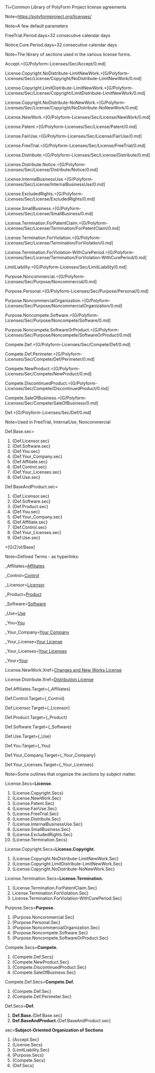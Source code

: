 Ti=Common Library of PolyForm Project license agreements

Note=<https://polyformproject.org/licenses/>

Note=A few default parameters

FreeTrial.Period.days=32 consecutive calendar days

Notice.Cure.Period.days=32 consecutive calendar days

Note=The library of sections used in the various license forms.

Accept.=[G/Polyform-Licenses/Sec/Accept/0.md]

License.Copyright.NoDistribute-LimitNewWork.=[G/Polyform-Licenses/Sec/License/Copyright/NoDistribute-LimitNewWork/0.md]

License.Copyright.LimitDistribute-LimitNewWork.=[G/Polyform-Licenses/Sec/License/Copyright/LimitDistribute-LimitNewWork/0.md]

License.Copyright.NoDistribute-NoNewWork.=[G/Polyform-Licenses/Sec/License/Copyright/NoDistribute-NoNewWork/0.md]

License.NewWork.=[G/Polyform-Licenses/Sec/License/NewWork/0.md]

License.Patent.=[G/Polyform-Licenses/Sec/License/Patent/0.md]

License.FairUse.=[G/Polyform-Licenses/Sec/License/FairUse/0.md]

License.FreeTrial.=[G/Polyform-Licenses/Sec/License/FreeTrial/0.md]

License.Distribute.=[G/Polyform-Licenses/Sec/License/Distribute/0.md]

License.Distribute.Notice.=[G/Polyform-Licenses/Sec/License/Distribute/Notice/0.md]

License.InternalBusinessUse.=[G/Polyform-Licenses/Sec/License/InternalBusinessUse/0.md]

License.ExcludedRights.=[G/Polyform-Licenses/Sec/License/ExcludedRights/0.md]

License.SmallBusiness.=[G/Polyform-Licenses/Sec/License/SmallBusiness/0.md]

License.Termination.ForPatentClaim.=[G/Polyform-Licenses/Sec/License/Termination/ForPatentClaim/0.md]

License.Termination.ForViolation.=[G/Polyform-Licenses/Sec/License/Termination/ForViolation/0.md]

License.Termination.ForViolation-WithCurePeriod.=[G/Polyform-Licenses/Sec/License/Termination/ForViolation-WithCurePeriod/0.md]

LimitLiability.=[G/Polyform-Licenses/Sec/LimitLiability/0.md]

Purpose.Noncommercial.=[G/Polyform-Licenses/Sec/Purpose/Noncommercial/0.md]

Purpose.Personal.=[G/Polyform-Licenses/Sec/Purpose/Personal/0.md]

Purpose.NoncommercialOrganization.=[G/Polyform-Licenses/Sec/Purpose/NoncommercialOrganization/0.md]

Purpose.Noncompete.Software.=[G/Polyform-Licenses/Sec/Purpose/Noncompete/Software/0.md]

Purpose.Noncompete.SoftwareOrProduct.=[G/Polyform-Licenses/Sec/Purpose/Noncompete/SoftwareOrProduct/0.md]

Compete.Def.=[G/Polyform-Licenses/Sec/Compete/Def/0.md]

Compete.Def.Perimeter.=[G/Polyform-Licenses/Sec/Compete/Def/Perimeter/0.md]

Compete.NewProduct.=[G/Polyform-Licenses/Sec/Compete/NewProduct/0.md]

Compete.DiscontinuedProduct.=[G/Polyform-Licenses/Sec/Compete/DiscontinuedProduct/0.md]

Compete.SaleOfBusiness.=[G/Polyform-Licenses/Sec/Compete/SaleOfBusiness/0.md]


Def.=[G/Polyform-Licenses/Sec/Def/0.md]

Note=Used in FreeTrial, InternalUse, Noncommercial

Def.Base.sec=<ol><li>{Def.Licensor.sec}</li><li>{Def.Software.sec}</li><li>{Def.You.sec}</li><li>{Def.Your_Company.sec}</li><li>{Def.Affiliate.sec}</li><li>{Def.Control.sec}</li><li>{Def.Your_Licenses.sec}</li><li>{Def.Use.sec}</li></ol>


Def.BaseAndProduct.sec=<ol><li>{Def.Licensor.sec}</li><li>{Def.Software.sec}</li><li>{Def.Product.sec}</li><li>{Def.You.sec}</li><li>{Def.Your_Company.sec}</li><li>{Def.Affiliate.sec}</li><li>{Def.Control.sec}</li><li>{Def.Your_Licenses.sec}</li><li>{Def.Use.sec}</li></ol>

=[G/Z/ol/Base]

Note=Defined Terms - as hyperlinks:

_Affiliates=<a href='#Def.Affiliates.Target' class='definedterm'>Affiliates</a>

_Control=<a href='#Def.Control.Target' class='definedterm'>Control</a>

_Licensor=<a href='#Def.Licensor.Target' class='definedterm'>Licensor</a>

_Product=<a href='#Def.Product.Target' class='definedterm'>Product</a>

_Software=<a href='#Def.Software.Target' class='definedterm'>Software</a>

_Use=<a href='#Def.Use.Target' class='definedterm'>Use</a>

_You=<a href='#Def.You.Target' class='definedterm'>You</a>

_Your_Company=<a href='#Def.Your_Company.Target' class='definedterm'>Your Company</a>

_Your_License=<a href='#Def.Your_Licenses.Target' class='definedterm'>Your License</a>

_Your_Licenses=<a href='#Def.Your_Licenses.Target' class='definedterm'>Your Licenses</a>

_Your=<a href='#Def.You.Target' class='definedterm'>Your</a>


License.NewWork.Xref=<a href="#License.NewWork.Sec">Changes and New Works License</a>

License.Distribute.Xref=<a href="#License.Distribute.Sec">Distribution License</a>



Def.Affiliates.Target={_Affiliates}

Def.Control.Target={_Control}

Def.Licensor.Target={_Licensor}

Def.Product.Target={_Product}

Def.Software.Target={_Software}

Def.Use.Target={_Use}

Def.You.Target={_You}

Def.Your_Company.Target={_Your_Company}

Def.Your_Licenses.Target={_Your_Licenses}

Note=Some outlines that organize the sections by subject matter.


License.Secs=<b>License.</b><ol><li>{License.Copyright.Secs}</li><li>{License.NewWork.Sec}</li><li>{License.Patent.Sec}</li><li>{License.FairUse.Sec}</li><li>{License.FreeTrial.Sec}</li><li>{License.Distribute.Sec}</li><li>{License.InternalBusinessUse.Sec}</li><li>{License.SmallBusiness.Sec}</li><li>{License.ExcludedRights.Sec}</li><li>{License.Termination.Secs}</li></ol>

License.Copyright.Secs=<b>License.Copyright.</b><ol><li>{License.Copyright.NoDistribute-LimitNewWork.Sec}</li><li>{License.Copyright.LimitDistribute-LimitNewWork.Sec}</li><li>{License.Copyright.NoDistribute-NoNewWork.Sec}</li></ol>

License.Termination.Secs=<b>License.Termination.</b><ol><li>{License.Termination.ForPatentClaim.Sec}</li><li>License.Termination.ForViolation.Sec}</li><li>License.Termination.ForViolation-WithCurePeriod.Sec}</li></ol>

Purpose.Secs=<b>Purpose.</b><ol><li>{Purpose.Noncommercial.Sec}</li><li>{Purpose.Personal.Sec}</li><li>{Purpose.NoncommercialOrganization.Sec}</li><li>{Purpose.Noncompete.Software.Sec}</li><li>{Purpose.Noncompete.SoftwareOrProduct.Sec}</li></ol>


Compete.Secs=<b>Compete.</b><ol><li>{Compete.Def.Secs}</li><li>{Compete.NewProduct.Sec}</li><li>{Compete.DiscontinuedProduct.Sec}</li><li>{Compete.SaleOfBusiness.Sec}</li></ol>

Compete.Def.Secs=<b>Compete.Def.</b><ol><li>{Compete.Def.Sec}</li><li>{Compete.Def.Perimeter.Sec}</li></ol>

Def.Secs=<b>Def.</b><ol><li><b>Def.Base.</b>{Def.Base.sec}</li><li><b>Def.BaseAndProduct.</b>{Def.BaseAndProduct.sec}</li></ol>


sec=<b>Subject-Oriented Organization of Sections</b><ol><li>{Accept.Sec}</li><li>{License.Secs}</li><li>{LimitLiability.Sec}</li><li>{Purpose.Secs}</li><li>{Compete.Secs}</li><li>{Def.Secs}</li></ol>

